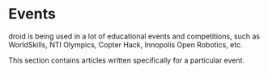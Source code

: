 # Events

droid is being used in a lot of educational events and competitions, such as WorldSkills, NTI Olympics, Copter Hack, Innopolis Open Robotics, etc.

This section contains articles written specifically for a particular event.

